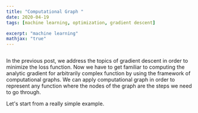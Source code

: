 ```yaml
---
title: "Computational Graph "
date: 2020-04-19
tags: [machine learning, optimization, gradient descent]

excerpt: "machine learning"
mathjax: "true"
---
```


<img src="{{ site.url }}{{ site.baseurl }}/images/loss_function/header_image.jpg" alt="">

In the previous post, we address the topics of gradient descent in order to minimize the loss function. Now we have to get familiar to computing the analytic gradient for arbitrarily complex function by using the framework of computational graphs. We can apply computational graph in order to represent any function where the nodes of the graph are the steps we need to go through.

Let's start from a really simple example. 
